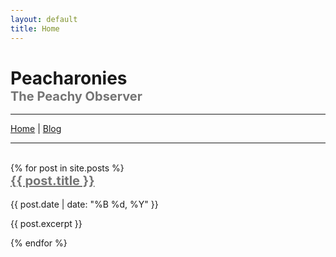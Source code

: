 ```yaml
---
layout: default
title: Home
---
```



<!DOCTYPE html>
<html lang='en'>

<head>
	<meta charset='UTF-8'>
	<meta name='viewport' content='width=device-width, initial-scale=1' user-scalable='yes'>
	<title>Peacharonies: Blog</title>
	<style>
		body {padding: 0px 30px}
		ul {list-style-type: none;}
		li {white-space: pre-line;
			font-size: 25px;}
		h1 {margin-bottom: 0px;}		
		h2 {margin-top: 0px;
			font-size: 20px;
			opacity: 60%;}
	</style>
</head>

<body>
	<h1>Peacharonies
		<h2>The Peachy Observer</h2>
	</h1>
	<hr />
	<a href='https://www.peacharonies.com'>Home</a> | <a href='https://blog.peacharonies.com'>Blog</a>
	<hr />
	<br />
	{% for post in site.posts %}
    <h2><a href="{{ post.url }}">{{ post.title }}</a></h2>
    <p>{{ post.date | date: "%B %d, %Y" }}</p>
    <p>{{ post.excerpt }}</p>
{% endfor %}
	

</body>

</html>
